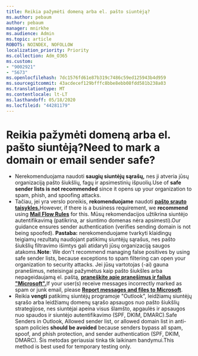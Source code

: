 ```yaml
---
title: Reikia pažymėti domeną arba el. pašto siuntėją?
ms.author: pebaum
author: pebaum
manager: mnirkhe
ms.audience: Admin
ms.topic: article
ROBOTS: NOINDEX, NOFOLLOW
localization_priority: Priority
ms.collection: Adm_O365
ms.custom:
- "9002921"
- "5673"
ms.openlocfilehash: 7dc1576fd61e87b319c7486c59ed125943b4d959
ms.sourcegitcommit: 43acdecef129bfffc8bbe8ebb08fdd581b238a03
ms.translationtype: MT
ms.contentlocale: lt-LT
ms.lasthandoff: 05/18/2020
ms.locfileid: "44281179"
---
```

# <a name="need-to-mark-a-domain-or-email-sender-safe"></a><span data-ttu-id="24583-102">Reikia pažymėti domeną arba el. pašto siuntėją?</span><span class="sxs-lookup"><span data-stu-id="24583-102">Need to mark a domain or email sender safe?</span></span>

- <span data-ttu-id="24583-103">Nerekomenduojama naudoti **saugių siuntėjų sąrašų,** nes ji atveria jūsų organizaciją pašto šiukšlių, fagų ir apsimestinių išpuolių.</span><span class="sxs-lookup"><span data-stu-id="24583-103">Use of **safe sender lists is not recommended** since it opens up your organization to spam, phish, and spoofing attacks.</span></span>
- <span data-ttu-id="24583-104">Tačiau, jei yra verslo poreikis, **rekomenduojame** naudoti **[pašto srauto taisykles.](https://docs.microsoft.com/microsoft-365/security/office-365-security/create-safe-sender-lists-in-office-365?view=o365-worldwide#recommended-use-mail-flow-rules)**</span><span class="sxs-lookup"><span data-stu-id="24583-104">However, if there is a business requirement, we **recommend** using **[Mail Flow Rules](https://docs.microsoft.com/microsoft-365/security/office-365-security/create-safe-sender-lists-in-office-365?view=o365-worldwide#recommended-use-mail-flow-rules)** for this.</span></span> <span data-ttu-id="24583-105">Mūsų rekomendacijos užtikrina siuntėjo autentifikavimą (patikrina, ar siuntimo domenas nėra apsimesti).</span><span class="sxs-lookup"><span data-stu-id="24583-105">Our guidance ensures sender authentication (verifies sending domain is not being spoofed).</span></span> <span data-ttu-id="24583-106">**Pastaba:** nerekomenduojame tvarkyti klaidingų teigiamų rezultatų naudojant patikimų siuntėjų sąrašus, nes pašto šiukšlių filtravimo išimtys gali atidaryti jūsų organizaciją saugos atakoms.</span><span class="sxs-lookup"><span data-stu-id="24583-106">**Note**: We don't recommend managing false positives by using safe sender lists, because exceptions to spam filtering can open your organization to security attacks.</span></span> <span data-ttu-id="24583-107">Jei jūsų vartotojas (-ai) gauna pranešimus, neteisingai pažymėtus kaip pašto šiukšles arba nepageidaujamą el. paštą, **[praneškite apie pranešimus ir failus "Microsoft".](https://protection.office.com/reportsubmission)**</span><span class="sxs-lookup"><span data-stu-id="24583-107">If your user(s) receive messages incorrectly marked as spam or junk email, please **[Report messages and files to Microsoft](https://protection.office.com/reportsubmission)**.</span></span>
- <span data-ttu-id="24583-108">Reikia **vengti** patikimų siuntėjų programoje "Outlook", leidžiamų siuntėjų sąrašo arba leidžiamų domenų sąrašo apsaugos nuo pašto šiukšlių strategijose, nes siuntėjai apeina visus šlamšto, apgaulės ir apsaugos nuo spaudos ir siuntėjo autentifikavimo (SPF, DKIM, DMARC).</span><span class="sxs-lookup"><span data-stu-id="24583-108">Safe Senders in Outlook, Allowed sender list, or allowed domain list in anti-spam policies **should be avoided** because senders bypass all spam, spoof, and phish protection, and sender authentication (SPF, DKIM, DMARC).</span></span> <span data-ttu-id="24583-109">Šis metodas geriausiai tinka tik laikinam bandymui.</span><span class="sxs-lookup"><span data-stu-id="24583-109">This method is best used for temporary testing only.</span></span>
